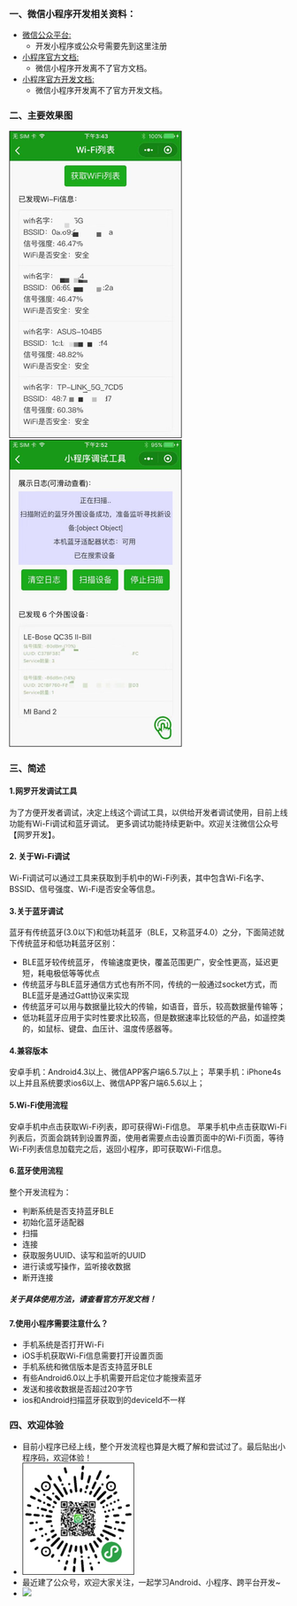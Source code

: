 ### 一、微信小程序开发相关资料：

* [微信公众平台:](https://mp.weixin.qq.com/)
    * 开发小程序或公众号需要先到这里注册
* [小程序官方文档:](https://mp.weixin.qq.com/debug/wxadoc/introduction/index.html?t=2018313)
    * 微信小程序开发离不了官方文档。
* [小程序官方开发文档:](https://mp.weixin.qq.com/debug/wxadoc/dev/index.html?t=20171117)
    * 微信小程序开发离不了官方开发文档。

### 二、主要效果图
<img border="1" src="./screenshots/Wi-Fi.jpg" width="310" height="auto">
<img border="1" src="./screenshots/蓝牙.jpg" width="310" height="auto">

### 三、简述
#### 1.网罗开发调试工具
为了方便开发者调试，决定上线这个调试工具，以供给开发者调试使用，目前上线功能有Wi-Fi调试和蓝牙调试。
更多调试功能持续更新中。欢迎关注微信公众号【网罗开发】。
#### 2. 关于Wi-Fi调试

Wi-Fi调试可以通过工具来获取到手机中的Wi-Fi列表，其中包含Wi-Fi名字、BSSID、信号强度、Wi-Fi是否安全等信息。
#### 3.关于蓝牙调试

蓝牙有传统蓝牙(3.0以下)和低功耗蓝牙（BLE，又称蓝牙4.0）之分，下面简述就下传统蓝牙和低功耗蓝牙区别：
* BLE蓝牙较传统蓝牙， 传输速度更快，覆盖范围更广，安全性更高，延迟更短，耗电极低等等优点
* 传统蓝牙与BLE蓝牙通信方式也有所不同，传统的一般通过socket方式，而BLE蓝牙是通过Gatt协议来实现
* 传统蓝牙可以用与数据量比较大的传输，如语音，音乐，较高数据量传输等；
* 低功耗蓝牙应用于实时性要求比较高，但是数据速率比较低的产品，如遥控类的，如鼠标、键盘、血压计、温度传感器等。

#### 4.兼容版本
安卓手机：Android4.3以上、微信APP客户端6.5.7以上；
苹果手机：iPhone4s以上并且系统要求ios6以上、微信APP客户端6.5.6以上；
#### 5.Wi-Fi使用流程
安卓手机中点击获取Wi-Fi列表，即可获得Wi-Fi信息。
苹果手机中点击获取Wi-Fi列表后，页面会跳转到设置界面，使用者需要点击设置页面中的Wi-Fi页面，等待Wi-Fi列表信息加载完之后，返回小程序，即可获取Wi-Fi信息。
#### 6.蓝牙使用流程
整个开发流程为：
* 判断系统是否支持蓝牙BLE
* 初始化蓝牙适配器
* 扫描
* 连接
* 获取服务UUID、读写和监听的UUID
* 进行读或写操作，监听接收数据
* 断开连接
##### 关于具体使用方法，请查看官方开发文档！

#### 7.使用小程序需要注意什么？
* 手机系统是否打开Wi-Fi
* iOS手机获取Wi-Fi信息需要打开设置页面
* 手机系统和微信版本是否支持蓝牙BLE
* 有些Android6.0以上手机需要开启定位才能搜索蓝牙
* 发送和接收数据是否超过20字节
* ios和Android扫描蓝牙获取到的deviceId不一样

### 四、欢迎体验
* 目前小程序已经上线，整个开发流程也算是大概了解和尝试过了。最后贴出小程序码，欢迎体验！
* <img border="1" src="./screenshots/网罗开发调试工具.jpg" width="200" height="auto">
* 最近建了公众号，欢迎大家关注，一起学习Android、小程序、跨平台开发~
* ![](./screenshots/网罗开发.png)
